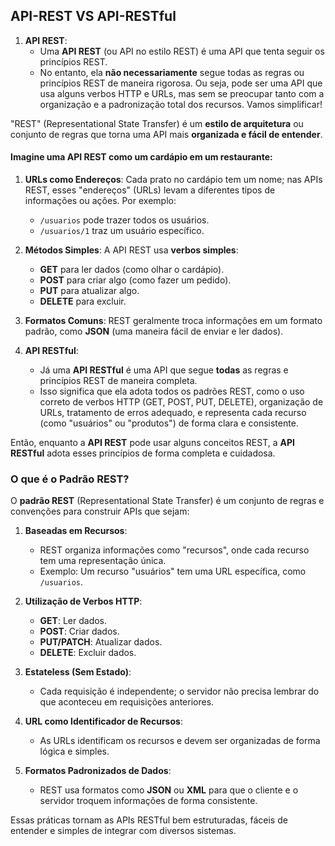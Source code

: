 ## API-REST VS API-RESTful

1. **API REST**:
   - Uma **API REST** (ou API no estilo REST) é uma API que tenta seguir os princípios REST.
   - No entanto, ela **não necessariamente** segue todas as regras ou princípios REST de maneira rigorosa. Ou seja, pode ser uma API que usa alguns verbos HTTP e URLs, mas sem se preocupar tanto com a organização e a padronização total dos recursos.
Vamos simplificar!

"REST" (Representational State Transfer) é um **estilo de arquitetura** ou conjunto de regras que torna uma API mais **organizada e fácil de entender**.

#### Imagine uma API REST como um cardápio em um restaurante:

1. **URLs como Endereços**: Cada prato no cardápio tem um nome; nas APIs REST, esses "endereços" (URLs) levam a diferentes tipos de informações ou ações. Por exemplo:
   - `/usuarios` pode trazer todos os usuários.
   - `/usuarios/1` traz um usuário específico.

2. **Métodos Simples**: A API REST usa **verbos simples**:
   - **GET** para ler dados (como olhar o cardápio).
   - **POST** para criar algo (como fazer um pedido).
   - **PUT** para atualizar algo.
   - **DELETE** para excluir.

3. **Formatos Comuns**: REST geralmente troca informações em um formato padrão, como **JSON** (uma maneira fácil de enviar e ler dados).

2. **API RESTful**:
   - Já uma **API RESTful** é uma API que segue **todas** as regras e princípios REST de maneira completa.
   - Isso significa que ela adota todos os padrões REST, como o uso correto de verbos HTTP (GET, POST, PUT, DELETE), organização de URLs, tratamento de erros adequado, e representa cada recurso (como "usuários" ou "produtos") de forma clara e consistente.

Então, enquanto a **API REST** pode usar alguns conceitos REST, a **API RESTful** adota esses princípios de forma completa e cuidadosa.

### O que é o Padrão REST?

O **padrão REST** (Representational State Transfer) é um conjunto de regras e convenções para construir APIs que sejam:

1. **Baseadas em Recursos**:
   - REST organiza informações como "recursos", onde cada recurso tem uma representação única.
   - Exemplo: Um recurso "usuários" tem uma URL específica, como `/usuarios`.

2. **Utilização de Verbos HTTP**:
   - **GET**: Ler dados.
   - **POST**: Criar dados.
   - **PUT/PATCH**: Atualizar dados.
   - **DELETE**: Excluir dados.

3. **Estateless (Sem Estado)**:
   - Cada requisição é independente; o servidor não precisa lembrar do que aconteceu em requisições anteriores.

4. **URL como Identificador de Recursos**:
   - As URLs identificam os recursos e devem ser organizadas de forma lógica e simples.

5. **Formatos Padronizados de Dados**:
   - REST usa formatos como **JSON** ou **XML** para que o cliente e o servidor troquem informações de forma consistente.

Essas práticas tornam as APIs RESTful bem estruturadas, fáceis de entender e simples de integrar com diversos sistemas.
